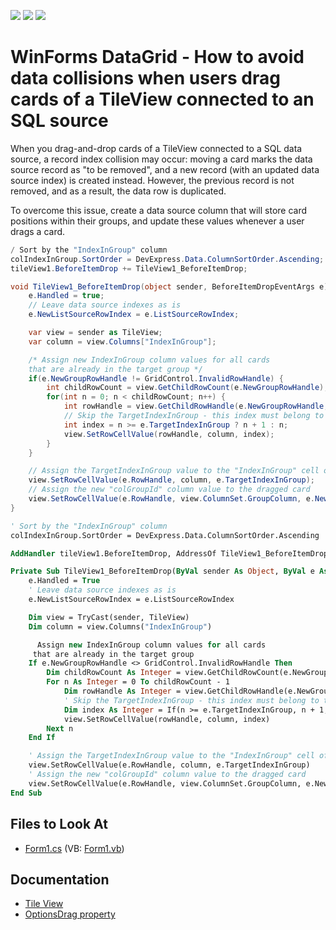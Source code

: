 <!-- default badges list -->
![](https://img.shields.io/endpoint?url=https://codecentral.devexpress.com/api/v1/VersionRange/518130311/18.1.3%2B)
[![](https://img.shields.io/badge/Open_in_DevExpress_Support_Center-FF7200?style=flat-square&logo=DevExpress&logoColor=white)](https://supportcenter.devexpress.com/ticket/details/T1105093)
[![](https://img.shields.io/badge/📖_How_to_use_DevExpress_Examples-e9f6fc?style=flat-square)](https://docs.devexpress.com/GeneralInformation/403183)
<!-- default badges end -->
# WinForms DataGrid - How to avoid data collisions when users drag cards of a TileView connected to an SQL source

When you drag-and-drop cards of a TileView connected to a SQL data source, a record index collision may occur: moving a card marks the data source record as "to be removed", and a new record (with an updated data source index) is created instead. However, the previous record is not removed, and as a result, the data row is duplicated.

To overcome this issue, create a data source column that will store card positions within their groups, and update these values whenever a user drags a card.

```cs
/ Sort by the "IndexInGroup" column
colIndexInGroup.SortOrder = DevExpress.Data.ColumnSortOrder.Ascending;
tileView1.BeforeItemDrop += TileView1_BeforeItemDrop;

void TileView1_BeforeItemDrop(object sender, BeforeItemDropEventArgs e) {
    e.Handled = true;
    // Leave data source indexes as is
    e.NewListSourceRowIndex = e.ListSourceRowIndex;

    var view = sender as TileView;
    var column = view.Columns["IndexInGroup"];

    /* Assign new IndexInGroup column values for all cards
    that are already in the target group */
    if(e.NewGroupRowHandle != GridControl.InvalidRowHandle) {
        int childRowCount = view.GetChildRowCount(e.NewGroupRowHandle);
        for(int n = 0; n < childRowCount; n++) {
            int rowHandle = view.GetChildRowHandle(e.NewGroupRowHandle, n);
            // Skip the TargetIndexInGroup - this index must belong to the dragged card
            int index = n >= e.TargetIndexInGroup ? n + 1 : n;
            view.SetRowCellValue(rowHandle, column, index);
        }
    }

    // Assign the TargetIndexInGroup value to the "IndexInGroup" cell of the dragged card
    view.SetRowCellValue(e.RowHandle, column, e.TargetIndexInGroup);
    // Assign the new "colGroupId" column value to the dragged card
    view.SetRowCellValue(e.RowHandle, view.ColumnSet.GroupColumn, e.NewGroupColumnValue);
}
```

```vb
' Sort by the "IndexInGroup" column
colIndexInGroup.SortOrder = DevExpress.Data.ColumnSortOrder.Ascending

AddHandler tileView1.BeforeItemDrop, AddressOf TileView1_BeforeItemDrop

Private Sub TileView1_BeforeItemDrop(ByVal sender As Object, ByVal e As BeforeItemDropEventArgs)
    e.Handled = True
    ' Leave data source indexes as is
    e.NewListSourceRowIndex = e.ListSourceRowIndex

    Dim view = TryCast(sender, TileView)
    Dim column = view.Columns("IndexInGroup")

      Assign new IndexInGroup column values for all cards
     that are already in the target group 
    If e.NewGroupRowHandle <> GridControl.InvalidRowHandle Then
        Dim childRowCount As Integer = view.GetChildRowCount(e.NewGroupRowHandle)
        For n As Integer = 0 To childRowCount - 1
            Dim rowHandle As Integer = view.GetChildRowHandle(e.NewGroupRowHandle, n)
            ' Skip the TargetIndexInGroup - this index must belong to the dragged card
            Dim index As Integer = If(n >= e.TargetIndexInGroup, n + 1, n)
            view.SetRowCellValue(rowHandle, column, index)
        Next n
    End If

    ' Assign the TargetIndexInGroup value to the "IndexInGroup" cell of the dragged card
    view.SetRowCellValue(e.RowHandle, column, e.TargetIndexInGroup)
    ' Assign the new "colGroupId" column value to the dragged card
    view.SetRowCellValue(e.RowHandle, view.ColumnSet.GroupColumn, e.NewGroupColumnValue)
End Sub
```

## Files to Look At

- [Form1.cs](./CS/Reorder/Form1.cs) (VB: [Form1.vb](./VB/Reorder/Form1.vb))

## Documentation

- [Tile View](https://docs.devexpress.com/WindowsForms/114728/controls-and-libraries/data-grid/views/tile-view)
- [OptionsDrag property](https://docs.devexpress.com/WindowsForms/DevExpress.XtraGrid.Views.Tile.TileView.OptionsDragDrop)

